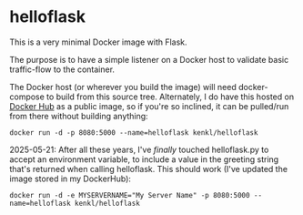 #  helloflask

This is a very minimal Docker image with Flask.

The purpose is to have a simple listener on a Docker host to validate basic traffic-flow to the container.

The Docker host (or wherever you build the image) will need docker-compose to build from this source tree. Alternately, I do have this hosted on [Docker Hub](https://hub.docker.com/repository/docker/kenkl/helloflask) as a public image, so if you're so inclined, it can be pulled/run from there without building anything:

```
docker run -d -p 8080:5000 --name=helloflask kenkl/helloflask
```

2025-05-21: After all these years, I've _finally_ touched helloflask.py to accept an environment variable, to include a value in the greeting string that's returned when calling helloflask. This should work (I've updated the image stored in my DockerHub):

```
docker run -d -e MYSERVERNAME="My Server Name" -p 8080:5000 --name=helloflask kenkl/helloflask
```